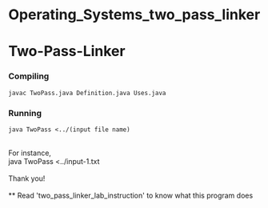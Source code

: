# Operating_Systems_two_pass_linker
Two-Pass-Linker
===============


### Compiling
```
javac TwoPass.java Definition.java Uses.java
```

### Running

```
java TwoPass <../(input file name)
```
<br>
For instance, </br>
java TwoPass <../input-1.txt
<br></br>
Thank you!
<br></br>
** Read 'two_pass_linker_lab_instruction' to know what this program does

